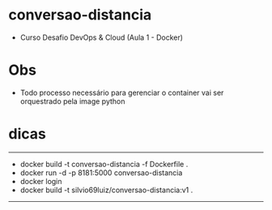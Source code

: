 # conversao-distancia

- Curso Desafio DevOps & Cloud (Aula 1 - Docker)

# Obs
- Todo processo necessário para gerenciar o container vai ser orquestrado pela image python

# dicas
-------------------------------------------------
- docker build -t conversao-distancia -f Dockerfile .
- docker run -d -p 8181:5000 conversao-distancia
- docker login
- docker build -t silvio69luiz/conversao-distancia:v1 .
---------------------------------------------------
